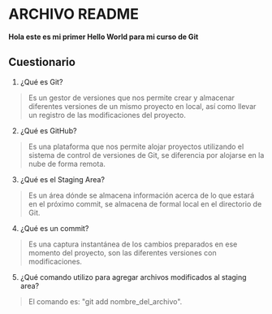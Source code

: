 # ARCHIVO README
**Hola este es mi primer Hello World para mi curso de Git**
## Cuestionario
1. ¿Qué es Git?
> Es un gestor de versiones que nos permite crear y almacenar diferentes versiones de un mismo proyecto en local, así como llevar un registro de las modificaciones del proyecto.
2. ¿Qué es GitHub?
> Es una plataforma que nos permite alojar proyectos utilizando el sistema de control de versiones de Git, se diferencia por alojarse en la nube de forma remota.
3. ¿Qué es el Staging Area?
> Es un área dónde se almacena información acerca de lo que estará en el próximo commit, se almacena de formal local en el directorio de Git.
4. ¿Qué es un commit?
> Es una captura instantánea de los cambios preparados en ese momento del proyecto, son las diferentes versiones con modificaciones.
5. ¿Qué comando utilizo para agregar archivos modificados al staging area?
> El comando es: "git add nombre_del_archivo".
